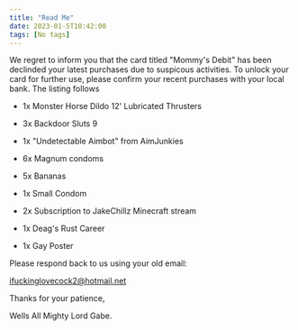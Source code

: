 ```yaml
---
title: "Read Me"
date: 2023-01-5T10:42:00
tags: [No tags]
---
```

We regret to inform you that the card titled "Mommy's Debit" has been declinded your latest purchases due to suspicous activities. To unlock your card for further use, please confirm your recent purchases with your local bank. The listing follows

- 1x Monster Horse Dildo 12' Lubricated Thrusters

- 3x Backdoor Sluts 9

- 1x "Undetectable Aimbot" from AimJunkies

- 6x Magnum condoms

- 5x Bananas

- 1x Small Condom

- 2x Subscription to JakeChillz Minecraft stream

- 1x Deag's Rust Career

- 1x Gay Poster

Please respond back to us using your old email:

ifuckinglovecock2@hotmail.net

Thanks for your patience,

Wells All Mighty Lord Gabe.